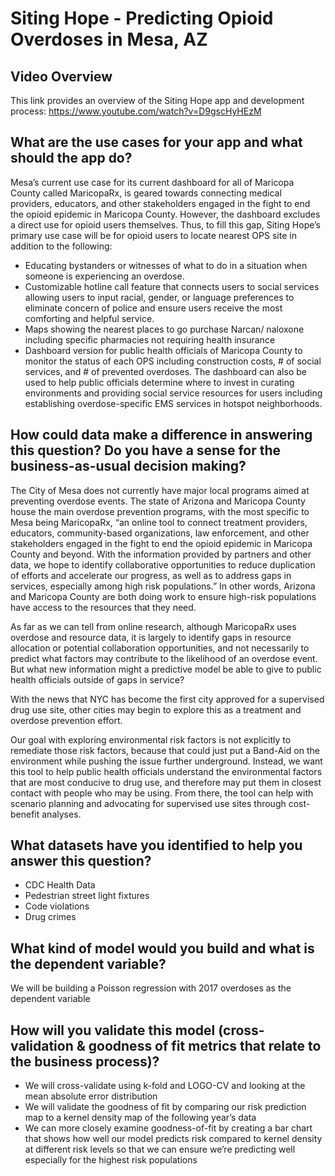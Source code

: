# Siting Hope - Predicting Opioid Overdoses in Mesa, AZ 

## Video Overview
This link provides an overview of the Siting Hope app and development process: https://www.youtube.com/watch?v=D9gscHyHEzM
 
## What are the use cases for your app and what should the app do?
Mesa’s current use case for its current dashboard for all of Maricopa County called MaricopaRx, is geared towards connecting medical providers, educators, and other stakeholders engaged in the fight to end the opioid epidemic in Maricopa County. However, the dashboard excludes a direct use for opioid users themselves. Thus, to fill this gap, Siting Hope’s primary use case will be for opioid users to locate nearest OPS site in addition to the following:
- Educating bystanders or witnesses of what to do in a situation when someone is experiencing an overdose.
- Customizable hotline call feature that connects users to social services allowing users to input racial, gender, or language preferences to eliminate concern of police and ensure users receive the most comforting and helpful service.
- Maps showing the nearest places to go purchase Narcan/ naloxone including specific pharmacies not requiring health insurance
- Dashboard version for public health officials of Maricopa County to monitor the status of each OPS including construction costs, # of social services, and # of prevented overdoses. The dashboard can also be used to help public officials determine where to invest in curating environments and providing social service resources for users including establishing overdose-specific EMS services in hotspot neighborhoods.

## How could data make a difference in answering this question? Do you have a sense for the business-as-usual decision making? 
The City of Mesa does not currently have major local programs aimed at preventing overdose events. The state of Arizona and Maricopa County house the main overdose prevention programs, with the most specific to Mesa being MaricopaRx, “an online tool to connect treatment providers, educators, community-based organizations, law enforcement, and other stakeholders engaged in the fight to end the opioid epidemic in Maricopa County and beyond. With the information provided by partners and other data, we hope to identify collaborative opportunities to reduce duplication of efforts and accelerate our progress, as well as to address gaps in services, especially among high risk populations.”  In other words, Arizona and Maricopa County are both doing work to ensure high-risk populations have access to the resources that they need.  

As far as we can tell from online research, although MaricopaRx uses overdose and resource data, it is largely to identify gaps in resource allocation or potential collaboration opportunities, and not necessarily to predict what factors may contribute to the likelihood of an overdose event. But what new information might a predictive model be able to give to public health officials outside of gaps in service?  

With the news that NYC has become the first city approved for a supervised drug use site, other cities may begin to explore this as a treatment and overdose prevention effort.  

Our goal with exploring environmental risk factors is not explicitly to remediate those risk factors, because that could just put a Band-Aid on the environment while pushing the issue further underground. Instead, we want this tool to help public health officials understand the environmental factors that are most conducive to drug use, and therefore may put them in closest contact with people who may be using. From there, the tool can help with scenario planning and advocating for supervised use sites through cost-benefit analyses.  

## What datasets have you identified to help you answer this question? 
- CDC Health Data
- Pedestrian street light fixtures
- Code violations
- Drug crimes  

 ## What kind of model would you build and what is the dependent variable? 
We will be building a Poisson regression with 2017 overdoses as the dependent variable 

## How will you validate this model (cross-validation & goodness of fit metrics that relate to the business process)? 
- We will cross-validate using k-fold and LOGO-CV and looking at the mean absolute error distribution 
- We will validate the goodness of fit by comparing our risk prediction map to a kernel density map of the following year’s data 
- We can more closely examine goodness-of-fit by creating a bar chart that shows how well our model predicts risk compared to kernel density at different risk levels so that we can ensure we’re predicting well especially for the highest risk populations  
